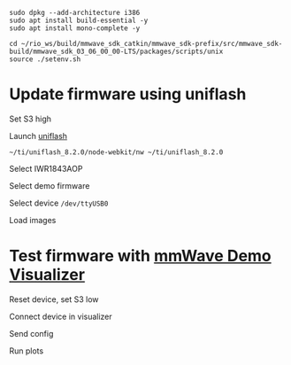 ```
sudo dpkg --add-architecture i386
sudo apt install build-essential -y
sudo apt install mono-complete -y
```

```
cd ~/rio_ws/build/mmwave_sdk_catkin/mmwave_sdk-prefix/src/mmwave_sdk-build/mmwave_sdk_03_06_00_00-LTS/packages/scripts/unix
source ./setenv.sh
```

# Update firmware using uniflash
Set S3 high
![]()

Launch [uniflash](https://dev.ti.com/tirex/explore/content/radar_toolbox_1_10_00_13/docs/software_guides/using_uniflash_with_mmwave.html)
```
~/ti/uniflash_8.2.0/node-webkit/nw ~/ti/uniflash_8.2.0
```

Select IWR1843AOP
![]()

Select demo firmware
![]()

Select device `/dev/ttyUSB0`
![]()

Load images
![]()

# Test firmware with [mmWave Demo Visualizer](https://dev.ti.com/mmWaveDemoVisualizer)
Reset device, set S3 low
![]()

Connect device in visualizer
![]()

Send config
![]()

Run plots
![]()
